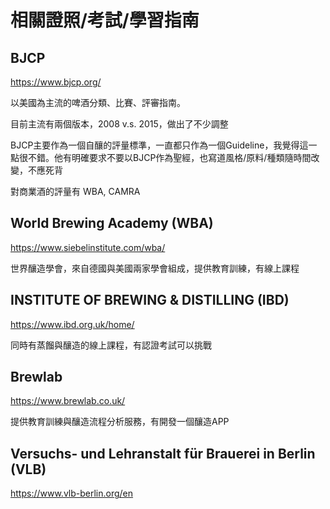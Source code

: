 # 相關證照/考試/學習指南


## BJCP

<https://www.bjcp.org/>

以美國為主流的啤酒分類、比賽、評審指南。

目前主流有兩個版本，2008 v.s. 2015，做出了不少調整

BJCP主要作為一個自釀的評量標準，一直都只作為一個Guideline，我覺得這一點很不錯。他有明確要求不要以BJCP作為聖經，也寫道風格/原料/種類隨時間改變，不應死背

對商業酒的評量有 WBA, CAMRA



## World Brewing Academy (WBA)
 
<https://www.siebelinstitute.com/wba/>

世界釀造學會，來自德國與美國兩家學會組成，提供教育訓練，有線上課程

## INSTITUTE OF BREWING & DISTILLING (IBD)

<https://www.ibd.org.uk/home/>

同時有蒸餾與釀造的線上課程，有認證考試可以挑戰

## Brewlab

<https://www.brewlab.co.uk/>

提供教育訓練與釀造流程分析服務，有開發一個釀造APP

## Versuchs- und Lehranstalt für Brauerei in Berlin (VLB)

<https://www.vlb-berlin.org/en>